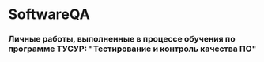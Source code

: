 # SoftwareQA
### Личные работы, выполненные в процессе обучения по программе ТУСУР: "Тестирование и контроль качества ПО"
